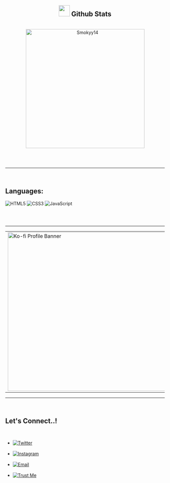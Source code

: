 <div align="center">

## <img src="https://media.giphy.com/media/iY8CRBdQXODJSCERIr/giphy.gif" width="35"><b> Github Stats </b>

<br>

<a href="https://github.com/0xabdulkhalid/">
  <img src="https://github-readme-stats.vercel.app/api/top-langs?username=Smokyy14&show_icons=true&locale=en&layout=compact&line_height=20&title_color=7A7ADB&icon_color=2234AE&text_color=D3D3D3&bg_color=0,000000,130F40" width="375" alt="Smokyy14"/>
</a>

</div>

<br><br>

-----

<br>

## <b>Languages:</b>

<img alt="HTML5" src="https://img.shields.io/badge/html5-%23E34F26.svg?style=for-the-badge&logo=html5&logoColor=white"/>
<img alt="CSS3" src="https://img.shields.io/badge/css3-%231572B6.svg?style=for-the-badge&logo=css3&logoColor=white"/>
<img alt="JavaScript" src="https://img.shields.io/badge/javascript-%23323330.svg?style=for-the-badge&logo=javascript&logoColor=%23F7DF1E"/>

<br><br>

-----

<div align="center">

<table>
  <tr>
    <td>
      <img src="https://storage.ko-fi.com/cdn/opengraph_assets/default_creator_og/hz_profile_page.png" alt="Ko-fi Profile Banner" width="500"/>
    </td>
    <td style="vertical-align: middle; padding-left: 20px;">
      <a href="https://ko-fi.com/R5R01GPUZJ" target="_blank">
        <img src="https://img.shields.io/badge/Buy%20me%20a%20coffee-ff5f5f?style=for-the-badge&logo=ko-fi&logoColor=white" alt="Support me on Ko-fi" />
      </a>
    </td>
  </tr>
</table>

</div>

-----

<br>

## <b>Let's Connect..!</b>

<br>

<ul>

<li>
<a href="https://x.com/starsonthasky" target="_blank">
  <img src="https://img.shields.io/badge/twitter-%252300acee.svg?color=000000&style=for-the-badge&logo=x&logoColor=white" alt="Twitter" />
</a>
</li>

<br>

<li>
<a href="https://www.instagram.com/santuti304?igsh=MWN6eHMyN3hnbDYzNg==" target="_blank">
  <img src="https://img.shields.io/badge/instagram-%252300acee.svg?color=EA899A&style=for-the-badge&logo=instagram&logoColor=white" alt="Instagram" />
</a>
</li>

<br>

<li>
<a href="mailto:Contact.Smokyy@gmail.com" target="_blank">
  <img src="https://img.shields.io/badge/gmail:%20Contact.Smokyy@gmail.com-%23EA4335.svg?style=for-the-badge&logo=gmail&logoColor=white" alt="Email" />
</a>
</li>

<br>

<li>
<a href="https://matias.me/nsfw/" target="_blank">
  <img src="https://img.shields.io/badge/Trust%20Me-%252300acee.svg?color=A020F0&style=for-the-badge" alt="Trust Me" />
</a>
</li>

</ul>
